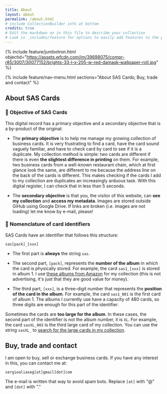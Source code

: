 ```yaml
---
title: About
layout: about
permalink: /about.html
# include CollectionBuilder info at bottom
credits: true
# Edit the markdown on in this file to describe your collection
# Look in _includes/feature for options to easily add features to the page
---
```


{% include feature/jumbotron.html objectid="https://assets.wfcdn.com/im/39698075/compr-r85/3007/30077152/brights-33-l-x-205-w-red-damask-wallpaper-roll.jpg" %} 

{% include feature/nav-menu.html sections="About SAS Cards; Buy, trade and contact" %}

## About SAS Cards

### 🎯 Objective of SAS Cards

This digital record has a primary objective and a secondary objective that is a by-product of the original:

- The **primary objective** is  to help me manage my growing collection of business cards. It is very frustrating to find a card, have the card sound vaguely familiar, and have to check card by card to see if it is a duplicate. My collection method is simple: two cards are different if there is even **the slightest difference in printing** on them. For example, two business cards from a well-known restaurant chain, which at first glance look the same, are different to me because the address line on the back of the cards is different. This makes checking if the cards I add to my collection are duplicates an increasingly arduous task. With this digital register, I can check that in less than 5 seconds.

- The **secondary objective** is that you, the visitor of this website, can **see my collection** and **access my metadata**. Images are stored outside GiHub using Google Drive. If links are broken (i.e. images are not loading) let me know by e-mail, please!

### 📜 Nomenclature of card identifiers

SAS Cards have an identifier that follows this structure:

`sas[pack]_[xxx]`

- The first part is **always** the string `sas`.

- The second part, `[pack]`, represents the **number of the album** in which the card is physically stored. For example, the card `sas1_[xxx]` is stored in album 1. I use [these albums from Amazon](https://www.amazon.com/Business-Card-Storage-480-Cards/dp/B01HZO7ZOW/) for my collection (this is not advertising, it's just that they are good value for money).

- The third part, `[xxx]`, is a three-digit number that represents the **position of the card in the album**. For example, the card `sas1_001` is the first card of album 1. The albums I currently use have a capacity of 480 cards, so three digits are enough for this part of the identifier.

Sometimes the cards are **too large for the album**. In these cases, the second part of the identifier is not the album number, it is `XL`. For example, the card `sasXL_003` is the third large card of my collection. You can use the string `sasXL_` to [search for the large cards in my collection](https://sascards.github.io/browse.html#sasXL_).

## Buy, trade and contact

I am open to buy, sell or exchange business cards. If you have any interest in this, you can contact me at:

`sergioaliaseg[at]gmail[dot]com`

The e-mail is written that way to avoid spam bots. Replace `[at]` with "@" and `[dot]` with "."